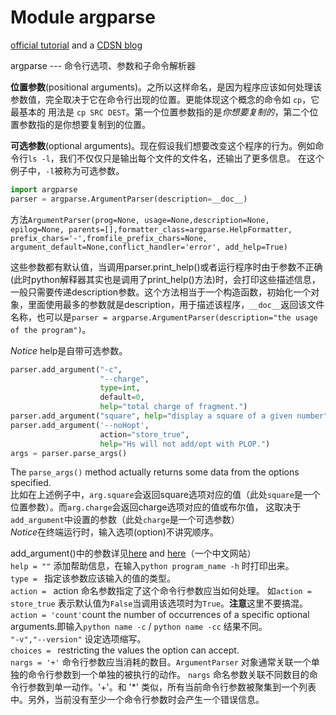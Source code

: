 # Module argparse
[official tutorial](https://docs.python.org/zh-cn/3.7/library/argparse.html) and a [CDSN blog](https://blog.csdn.net/Sunshine_in_Moon/article/details/51332931)  

argparse --- 命令行选项、参数和子命令解析器  

**位置参数**(positional arguments)。之所以这样命名，是因为程序应该如何处理该参数值，完全取决于它在命令行出现的位置。更能体现这个概念的命令如 `cp`，它最基本的
用法是 `cp SRC DEST`。第一个位置参数指的是*你想要复制的*，第二个位置参数指的是你想要复制到的位置。  

**可选参数**(optional arguments)。现在假设我们想要改变这个程序的行为。例如命令行`ls -l`，我们不仅仅只是输出每个文件的文件名，还输出了更多信息。
在这个例子中，`-l`被称为可选参数。

```python
import argparse
parser = argparse.ArgumentParser(description=__doc__)
```
方法`ArgumentParser(prog=None, usage=None,description=None, epilog=None, parents=[],formatter_class=argparse.HelpFormatter, prefix_chars='-',fromfile_prefix_chars=None, argument_default=None,conflict_handler='error', add_help=True)`  

这些参数都有默认值，当调用parser.print_help()或者运行程序时由于参数不正确(此时python解释器其实也是调用了print_help()方法)时，会打印这些描述信息，一般只需要传递description参数。这个方法相当于一个构造函数，初始化一个对象，里面使用最多的参数就是description，用于描述该程序，`__doc__`返回该文件名称，也可以是`parser = argparse.ArgumentParser(description="the usage of the program")`。 

*Notice*  help是自带可选参数。
```python
parser.add_argument("-c",
                    "--charge",
                    type=int,
                    default=0,
                    help="total charge of fragment.")
parser.add_argument("square", help="display a square of a given number",type=int)
parser.add_argument('--noHopt',
                    action="store_true",
                    help="Hs will not add/opt with PLOP.")
args = parser.parse_args()
```
The `parse_args()` method actually returns some data from the options specified.  
比如在上述例子中，`arg.square`会返回square选项对应的值（此处`square`是一个位置参数）。而`arg.charge`会返回charge选项对应的值或布尔值，
这取决于`add_argument`中设置的参数（此处`charge`是一个可选参数）  
*Notice*在终端运行时，输入选项(option)不讲究顺序。  

add_argument()中的参数详见[here](https://docs.python.org/zh-cn/3.7/library/argparse.html#the-add-argument-method) and [here](https://cloud.tencent.com/developer/section/1370514)（一个中文网站）  
`help = ""` 添加帮助信息，在输入`python program_name -h` 时打印出来。  
 `type = ` 指定该参数应该输入的值的类型。  
 `action = ` action 命名参数指定了这个命令行参数应当如何处理。
 如`action = store_true` 表示默认值为`False`当调用该选项时为`True`。**注意**这里不要搞混。`action = 'count'`count the number of occurrences of a specific optional arguments.即输入`python name -c` / `python name -cc` 结果不同。  
 `"-v","--version"` 设定选项缩写。  
 `choices = ` restricting the values the option can accept.    
 `nargs = '+'`  命令行参数应当消耗的数目。`ArgumentParser` 对象通常关联一个单独的命令行参数到一个单独的被执行的动作。 `nargs` 命名参数关联不同数目的命令行参数到单一动作。'+'。和 '\*' 类似，所有当前命令行参数被聚集到一个列表中。另外，当前没有至少一个命令行参数时会产生一个错误信息。  
 
 
